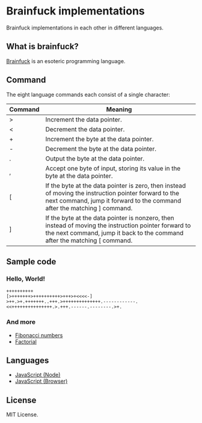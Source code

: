 # Brainfuck implementations
Brainfuck implementations in each other in different languages.

## What is brainfuck?
[Brainfuck](https://wikipedia.org/wiki/Brainfuck) is an esoteric programming language.

## Command
The eight language commands each consist of a single character:

| Command | Meaning |
|---------|---------|
| >       | Increment the data pointer. |
| <       | Decrement the data pointer. |
| +       | Increment the byte at the data pointer. |
| -       | Decrement the byte at the data pointer. |
| .       | Output the byte at the data pointer. |
| ,       | Accept one byte of input, storing its value in the byte at the data pointer. |
| [       | If the byte at the data pointer is zero, then instead of moving the instruction pointer forward to the next command, jump it forward to the command after the matching ] command. |
| ]       | If the byte at the data pointer is nonzero, then instead of moving the instruction pointer forward to the next command, jump it back to the command after the matching [ command. |

## Sample code
### Hello, World!
```brainfuck
++++++++++
[>+++++++>++++++++++>+++>+<<<<-]
>++.>+.+++++++..+++.>++++++++++++++.------------.<<+++++++++++++++.>.+++.------.--------.>+.
```
### And more
* [Fibonacci numbers](http://progopedia.com/example/fibonacci/14/)
* [Factorial](http://progopedia.com/example/factorial/18/)

## Languages
* [JavaScript (Node)](./node)
* [JavaScript (Browser)](./web)

## License
MIT License.